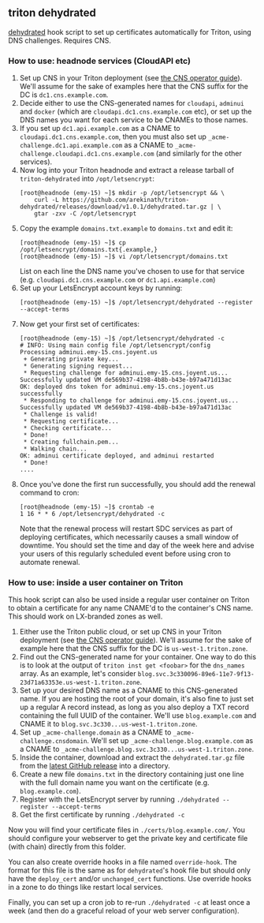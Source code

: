 ## triton dehydrated

[dehydrated](https://github.com/lukas2511/dehydrated) hook script to set up
certificates automatically for Triton, using DNS challenges. Requires CNS.

### How to use: headnode services (CloudAPI etc)

 1. Set up CNS in your Triton deployment (see
    [the CNS operator guide](https://github.com/joyent/triton-cns/blob/master/docs/operator-guide.md)).
    We'll assume for the sake of examples here that the CNS suffix for the
    DC is `dc1.cns.example.com`.
 2. Decide either to use the CNS-generated names for `cloudapi`, `adminui` and
    `docker` (which are `cloudapi.dc1.cns.example.com` etc), or set up the
    DNS names you want for each service to be CNAMEs to those names.
 3. If you set up `dc1.api.example.com` as a CNAME to
    `cloudapi.dc1.cns.example.com`, then you must also set up
    `_acme-challenge.dc1.api.example.com` as a CNAME to
    `_acme-challenge.cloudapi.dc1.cns.example.com` (and similarly for
    the other services).
 4. Now log into your Triton headnode and extract a release tarball of
    `triton-dehydrated` into `/opt/letsencrypt`:
    ```
    [root@headnode (emy-15) ~]$ mkdir -p /opt/letsencrypt && \
        curl -L https://github.com/arekinath/triton-dehydrated/releases/download/v1.0.1/dehydrated.tar.gz | \
        gtar -zxv -C /opt/letsencrypt
    ```
 5. Copy the example `domains.txt.example` to `domains.txt` and edit it:
    ```
    [root@headnode (emy-15) ~]$ cp /opt/letsencrypt/domains.txt{.example,}
    [root@headnode (emy-15) ~]$ vi /opt/letsencrypt/domains.txt
    ```
    List on each line the DNS name you've chosen to use for that service (e.g.
    `cloudapi.dc1.cns.example.com` or `dc1.api.example.com`)
 6. Set up your LetsEncrypt account keys by running:
    ```
    [root@headnode (emy-15) ~]$ /opt/letsencrypt/dehydrated --register --accept-terms
    ```
 7. Now get your first set of certificates:
    ```
    [root@headnode (emy-15) ~]$ /opt/letsencrypt/dehydrated -c
    # INFO: Using main config file /opt/letsencrypt/config
    Processing adminui.emy-15.cns.joyent.us
     + Generating private key...
     * Generating signing request...
     * Requesting challenge for adminui.emy-15.cns.joyent.us...
    Successfully updated VM de569b37-4198-4b8b-b43e-b97a471d13ac
    OK: deployed dns token for adminui.emy-15.cns.joyent.us successfully
     * Responding to challenge for adminui.emy-15.cns.joyent.us...
    Successfully updated VM de569b37-4198-4b8b-b43e-b97a471d13ac
     * Challenge is valid!
     * Requesting certificate...
     * Checking certificate...
     * Done!
     * Creating fullchain.pem...
     * Walking chain...
    OK: adminui certificate deployed, and adminui restarted
     * Done!
    ....
    ```
 8. Once you've done the first run successfully, you should add the renewal
    command to cron:
    ```
    [root@headnode (emy-15) ~]$ crontab -e
    1 16 * * 6 /opt/letsencrypt/dehydrated -c
    ```
    Note that the renewal process will restart SDC services as part of
    deploying certificates, which necessarily causes a small window of
    downtime. You should set the time and day of the week here and advise
    your users of this regularly scheduled event before using cron to
    automate renewal.

### How to use: inside a user container on Triton

This hook script can also be used inside a regular user container on Triton to
obtain a certificate for any name CNAME'd to the container's CNS name. This
should work on LX-branded zones as well.

 1. Either use the Triton public cloud, or set up CNS in your Triton
    deployment (see
    [the CNS operator guide](https://github.com/joyent/triton-cns/blob/master/docs/operator-guide.md)).
    We'll assume for the sake of example here that the CNS suffix for the
    DC is `us-west-1.triton.zone`.
 2. Find out the CNS-generated name for your container. One way to do this is
    to look at the output of `triton inst get <foobar>` for the `dns_names`
    array. As an example, let's consider
    `blog.svc.3c330096-89e6-11e7-9f13-23d71a63353e.us-west-1.triton.zone`.
 3. Set up your desired DNS name as a CNAME to this CNS-generated name. If you
    are hosting the root of your domain, it's also fine to just set up a
    regular A record instead, as long as you also deploy a TXT record
    containing the full UUID of the container. We'll use `blog.example.com`
    and CNAME it to `blog.svc.3c330...us-west-1.triton.zone`.
 4. Set up `_acme-challenge.domain` as a CNAME to `_acme-challenge.cnsdomain`.
    We'll set up `_acme-challenge.blog.example.com` as a CNAME to
    `_acme-challenge.blog.svc.3c330...us-west-1.triton.zone`.
 5. Inside the container, download and extract the `dehydrated.tar.gz` file
    from the [latest GitHub release](https://github.com/arekinath/triton-dehydrated/releases/)
    into a directory.
 6. Create a new file `domains.txt` in the directory containing just one line
    with the full domain name you want on the certificate (e.g.
    `blog.example.com`).
 7. Register with the LetsEncrypt server by running
    `./dehydrated --register --accept-terms`
 8. Get the first certificate by running
    `./dehydrated -c`

Now you will find your certificate files in `./certs/blog.example.com/`. You
should configure your webserver to get the private key and certificate file
(with chain) directly from this folder.

You can also create override hooks in a file named `override-hook`. The format
for this file is the same as for `dehydrated`'s hook file but should only have
the `deploy_cert` and/or `unchanged_cert` functions. Use override hooks in a
zone to do things like restart local services.

Finally, you can set up a cron job to re-run `./dehydrated -c` at least once a
week (and then do a graceful reload of your web server configuration).
